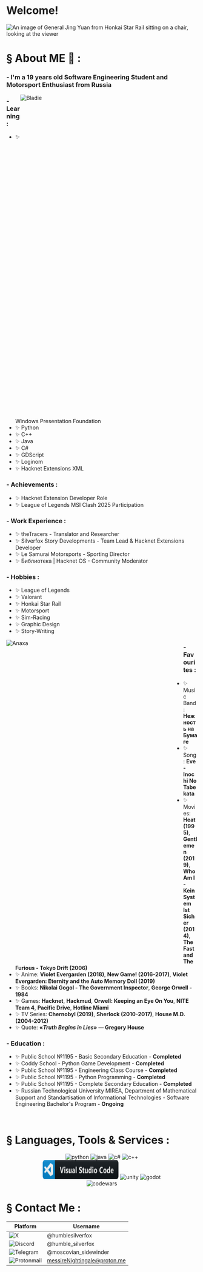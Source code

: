# Welcome!
![An image of General Jing Yuan from Honkai Star Rail sitting on a chair, looking at the viewer](https://i.pinimg.com/1200x/57/e2/de/57e2de81fbfccaf221bd644715947668.jpg)

# § About ME 💬 : 

### - I'm a 19 years old Software Engineering Student and Motorsport Enthusiast from Russia

<img height="853" width="467" alt="Bladie" align="right" src="https://i.pinimg.com/1200x/17/e9/4a/17e94aca6661bb1970e1427a560f029e.jpg">

### - Learning :
- ✨ Windows Presentation Foundation
- ✨ Python
- ✨ C++
- ✨ Java
- ✨ C#
- ✨ GDScript
- ✨ Loginom
- ✨ Hacknet Extensions XML

### - Achievements :
- ✨ Hacknet Extension Developer Role
- ✨ League of Legends MSI Clash 2025 Participation

### - Work Experience :
- ✨ theTracers - Translator and Researcher
- ✨ Silverfox Story Developments - Team Lead & Hacknet Extensions Developer
- ✨ Le Samurai Motorsports - Sporting Director
- ✨ Библиотека | Hacknet OS - Community Moderator

### - Hobbies :
- ✨ League of Legends
- ✨ Valorant
- ✨ Honkai Star Rail
- ✨ Motorsport
- ✨ Sim-Racing
- ✨ Graphic Design
- ✨ Story-Writing
<img height="853" width="467" alt="Anaxa" align="Left" src="https://i.pinimg.com/1200x/58/f2/e9/58f2e9f6ee9b6c3807f9fe0c8469e417.jpg">

### - Favourites :
- ✨ Music Band: **Нежность на Бумаге**
- ✨ Song: **Eve - Inochi No Tabekata**
- ✨ Movies: **Heat (1995)**, **Gentlemen (2019)**, **Who Am I - Kein System Ist Sicher (2014)**, **The Fast and The Furious - Tokyo Drift (2006)**
- ✨ Anime: **Violet Evergarden (2018)**, **New Game! (2016-2017)**, **Violet Evergarden: Eternity and the Auto Memory Doll (2019)**
- ✨ Books: **Nikolai Gogol - The Government Inspector**, **George Orwell - 1984**
- ✨ Games: **Hacknet**, **Hackmud**, **Orwell: Keeping an Eye On You**, **NITE Team 4**, **Pacific Drive**, **Hotline Miami**
- ✨ TV Series: **Chernobyl (2019)**, **Sherlock (2010-2017)**, **House M.D. (2004-2012)**
- ✨ Quote: **«*Truth Begins in Lies*» — Gregory House**

### - Education :
- ✨ Public School №1195 - Basic Secondary Education - **Completed**
- ✨ Coddy School - Python Game Development - **Completed**
- ✨ Public School №1195 - Engineering Class Course - **Completed**
- ✨ Public School №1195 - Python Programming - **Completed**
- ✨ Public School №1195 - Complete Secondary Education - **Completed**
- ✨ Russian Technological University MIREA, Department of Mathematical Support and Standartisation of Informational Technologies - Software Engineering Bachelor's Program - **Ongoing**

</br>

# § Languages, Tools & Services :

<p align = "center">
<img src="https://github.com/MikeCodesDotNET/ColoredBadges/blob/4a38660afb7be89a6032218589b4454a1285c7f8/png/dev/languages/python.png" alt="python" width="120" hight="50">
<img src="https://github.com/MikeCodesDotNET/ColoredBadges/blob/master/png/dev/languages/java.png" alt="java"  width="100" hight="50">
<img src="https://github.com/MikeCodesDotNET/ColoredBadges/blob/master/png/dev/languages/csharp.png" alt="c#"  width="85" hight="50">
<img src="https://github.com/jvcByte/ColoredBadges/blob/master/png/dev/languages/C%2B%2B.png" alt="c++"  width="85" hight="50">
</br>
<img src="https://github.com/MikeCodesDotNET/ColoredBadges/blob/master/png/dev/tools/visualstudio_code.png" alt="visual studio code" width="200" height="50">
<img src="https://github.com/MikeCodesDotNET/ColoredBadges/blob/master/png/dev/frameworks/unity.png" alt="unity" width="100" height="50">
<img src="https://github.com/MikeCodesDotNET/ColoredBadges/blob/master/png/dev/frameworks/godot.png" alt="godot" width="110" height="50">
</br>
<img src="https://github.com/MikeCodesDotNET/ColoredBadges/blob/master/png/dev/services/codewars.png" alt="codewars" width="130" height="50">
</p>

# § Contact Me :

| **Platform** | **Username** |
| - | - |
| ![X](https://img.shields.io/badge/X-%23000000.svg?style=for-the-badge&logo=X&logoColor=white) | @humblesilverfox |
| ![Discord](https://img.shields.io/badge/Discord-%235865F2.svg?style=for-the-badge&logo=discord&logoColor=white) | @humble_silverfox |
| ![Telegram](https://img.shields.io/badge/Telegram-2CA5E0?style=for-the-badge&logo=telegram&logoColor=white) | @moscovian_sidewinder |
| ![Protonmail](https://img.shields.io/badge/ProtonMail-8B89CC?style=for-the-badge&logo=protonmail&logoColor=white) | messireNightingale@proton.me |



